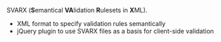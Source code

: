 ﻿SVARX (**S**emantical **VA**lidation **R**ulesets in **X**ML).

  * XML format to specify validation rules semantically
  * jQuery plugin to use SVARX files as a basis for client-side validation